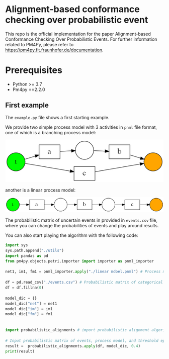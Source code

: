 # Alignment-based conformance checking over probabilistic event

This repo is the official implementation for the paper Alignment-based Conformance Checking Over Probabilistic Events. For further information related to PM4Py, please refer to https://pm4py.fit.fraunhofer.de/documentation. 

# Prerequisites

+ Python >= 3.7
+ Pm4py ==2.2.0

## First example

The `example.py` file shows a first starting example. 

We provide two simple process model with 3 activities in `pnml` file format, one of which is a branching process model:

![branch](./img/branch.png)

another is a linear process model:

![branch](./img/linear.png)

The probabilistic matrix of uncertain events in provided in `events.csv` file, where you can change the probabilities of events and play around results. 

You can also start playing the algorithm with the following code:

```python
import sys 
sys.path.append("./utils")
import pandas as pd
from pm4py.objects.petri.importer import importer as pnml_importer

net1, im1, fm1 = pnml_importer.apply("./linear mdoel.pnml") # Process model

df = pd.read_csv("./events.csv") # Probabilistic matrix of categorical distribution
df = df.fillna(0)

model_dic = {}
model_dic["net"] = net1
model_dic["im"] = im1
model_dic["fm"] = fm1


import probabilistic_alignments # import probabilistic alignment algorithm

# Input probabilistic matrix of events, process model, and threshold epsilon for alignment
result =  probabilistic_alignments.apply(df, model_dic, 0.4) 
print(result)
```


